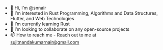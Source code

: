 - 👋 Hi, I’m @snnair
- 👀 I’m interested in Rust Programming, Algorithms and Data Structures, Flutter, and Web Technologies
- 🌱 I’m currently learning Rust
- 💞️ I’m looking to collaborate on any open-source projects
- 📫 How to reach me - Reach out to me at sujitnandakumarnair@gmail.com

<!---
snnair/snnair is a ✨ special ✨ repository because its `README.md` (this file) appears on your GitHub profile.
You can click the Preview link to take a look at your changes.
--->
